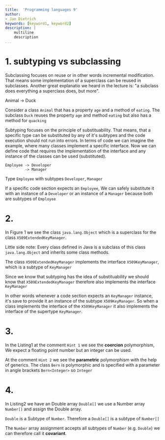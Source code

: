 ```yaml
---
title:  'Programming languages 9'
author:
- Jan Dietrich
keywords: [keyword1, keyword2]
description: |
    multiline
    description
...
```


# 1. subtyping vs subclassing

Subclassing focuses on reuse or in other words incremental modification. That means some implementation of a superclass can be reused in subclasses. Another great explanatio we heard in the lecture is: "a subclass does everything a superclass does, but more".

Animal -> Duck

Consider a class `Animal` that has a property `age` and a method of `eating`. The subclass `Duck` reuses the property `age` and method `eating` but also has a method for `quacking`

Subtyping focuses on the principle of substituability. That means, that a specific type can be substituted by any of it's subtypes and the code execution should not run into errors. In terms of code we can imagine the example, where many classes implement a specific interface. Now we can define code that requires the implementation of the interface and any instance of the classes can be used (substituted).

```
Employee -> Developer
         -> Manager
```
Type `Employee` with subtypes `Developer`, `Manager`

If a specific code section expects an `Employee`, We can safely substitute it with an instance of a `Developer` or an instance of a `Manager` because both are subtypes of `Employee`


# 2. 

In Figure 1 we see the class `java.lang.Object` which is a superclass for the class `X509ExtendedKeyManager`. 

Little side note: Every class defined in Java is a subclass of this class `java.lang.Object` and inherits some class methods.

The class `X509ExtendedKeyManager` implements the interface `X509KeyManager`, which is a subtype of `KeyManager`

Since we know that subtyping has the idea of substituability we should know that `X509ExtendedKeyManager` therefore also implements the interface `KeyManager`

In other words whenever a code section expects an `KeyManager` instance, it's save to provide it an instance of the subtype `X509KeyManager`. So when a class implements the interface of the `X509KeyManager` it also implements the interface of the supertype `KeyManager`.


# 3.

In the Listing1 at the comment `Hint 1` we see the **coercion** polymorphism, We expect a floating point number but an integer can be used.

At the comment `Hint 2` we see the **parametric** polymorphism with the help of generics. The class `Bern` is polymorphic and is specified with a parameter in angle brackets `Bern<Integer>` so `Integer`

# 4.

In Listing2 we have an Double array `Double[]`
we use a Number array `Number[]` and assign the Double array.

`Double` is a Subtype of `Number`. Therefore a `Double[]` is a subtype of `Number[]`

The `Number` array assignment accepts all subtypes of `Number` (e.g. `Double`) we can therefore call it **covariant**.


